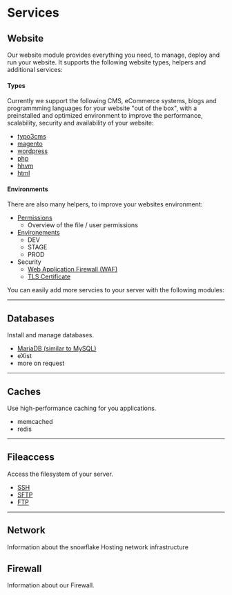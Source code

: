 # Services


## Website

Our website module provides everything you need, to manage, deploy and run your website.
It supports the following website types, helpers and additional services:

#### Types

Currently we support the following CMS, eCommerce systems, blogs and programmming languages for your website "out of the box",
with a preinstalled and optimized environment to improve the performance, scalability, security and availability of your website:

* [typo3cms](services/website.md#typo3cms)
* [magento](services/website.md#magento)
* [wordpress](services/website.md#wordpress)
* [php](services/website.md#php)
* [hhvm](services/website.md#hhvm)
* [html](services/website.md#html)


#### Environments

There are also many helpers, to improve your websites environment:

* [Permissions](services/website.md#Permissions)
    * Overview of the file / user permissions
* [Environements](servcies/website.md#Environments)
    * DEV
    * STAGE
    * PROD
* Security
    * [Web Application Firewall (WAF)](services/website.md#Naxsi)
    * [TLS Certificate](services/website.md#TLS_Certificates)

You can easily add more servcies to your server with the following modules:

---

## Databases

Install and manage databases.

* [MariaDB (similar to MySQL)](services/database.md#mysql-mariadb)
* eXist
* more on request

---

## Caches

Use high-performance caching for you applications.

* memcached
* redis


---

## Fileaccess

Access the filesystem of your server.

* [SSH](/server/access.md#SSH)
* [SFTP](/server/access.md#SFTP)
* [FTP](/services/ftp.md)

---

## Network

Information about the snowflake Hosting network infrastructure

## Firewall

Information about our Firewall.


